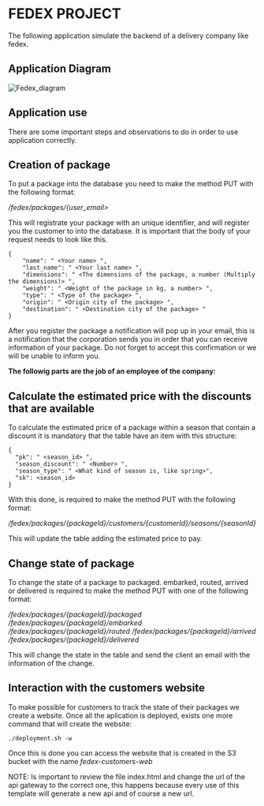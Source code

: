 # FEDEX PROJECT
The following application simulate the backend of a delivery company like fedex.

## Application Diagram
![Fedex_diagram](https://user-images.githubusercontent.com/81981552/124055582-27eba600-d9f2-11eb-8751-7cc8fe63a17c.jpeg)

## Application use
There are some important steps and observations to do in order to use application correctly.

## Creation of package
To put a package into the database you need to make the method PUT with the following format:

*/fedex/packages/{user_email>*

This will registrate your package with an unique identifier, and will register you the customer to into the database.
It is important that the body of your request needs to look like this.

    {
        "name": " <Your name> ",
        "last_name": " <Your last name> ",
        "dimensions": " <The dimensions of the package, a number (Multiply the dimensions)> ",
        "weight": " <Weight of the package in kg, a number> ",
        "type": " <Type of the package> ",
        "origin": " <Origin city of the package> ",
        "destination": " <Destination city of the package> "
    }

After you register the package a notification will pop up in your email, this is a notification that the corporation sends you in order that you can receive information of your package.
Do not forget to accept this confirmation or we will be unable to inform you.

**The followig parts are the job of an employee of the company:**

## Calculate the estimated price with the discounts that are available
To calculate the estimated price of a package within a season that contain a discount it is mandatory that the table have an item with this structure:

    {
      "pk": " <season_id> ",
      "season_discount": " <Number> ",
      "season_type": " <What kind of season is, like spring>",
      "sk": <season_id>
    }   
    
With this done, is required to make the method PUT with the following format:

*/fedex/packages/{packageId}/customers/{customerId}/seasons/{seasonId}*

This will update the table adding the estimated price to pay.

## Change state of package
To change the state of a package to packaged. embarked, routed, arrived or delivered is required to make the method PUT with one of the following format:

*/fedex/packages/{packageId}/packaged*
*/fedex/packages/{packageId}/embarked*
*/fedex/packages/{packageId}/routed*
*/fedex/packages/{packageId}/arrived*
*/fedex/packages/{packageId}/delivered*

This will change the state in the table and send the client an email with the information of the change. 

## Interaction with the customers website
To make possible for customers to track the state of their packages we create a website.
Once all the aplication is deployed, exists one more command that will create the website:

`./deployment.sh -w`

Once this is done you can access the website that is created in the S3 bucket with the name *fedex-customers-web*

NOTE: Is important to review the file index.html and change the url of the api gateway to the correct one, this happens because every use of this template will generate a new api and of course a new url.

